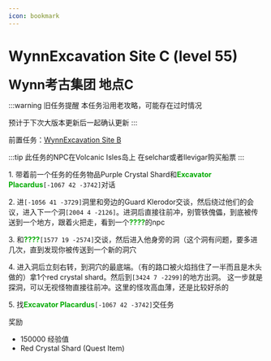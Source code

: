 ```yaml
---
icon: bookmark
---
```

# WynnExcavation Site C (level 55)
<span style="font-size: 25px;">**Wynn考古集团 地点C**</span>

:::warning 旧任务提醒
本任务沿用老攻略，可能存在过时情况

预计于下次大版本更新后一起确认更新
:::

前置任务：[WynnExcavation Site B](/quests/lvl41-50/level%2046%20-%20wynnexcavation%20site%20b.html)

:::tip
此任务的NPC在Volcanic Isles岛上 在selchar或者llevigar购买船票
:::

<span class="stage-index">1.</span> 带着前一个任务的任务物品Purple Crystal Shard和<font color=00AA00>**Excavator Placardus**</font>`[-1067 42 -3742]`对话

<span class="stage-index">2.</span> 进`[-1056 41 -3729]`洞里和旁边的Guard Klerodor交谈，然后绕过他们的会议，进入下一个洞`[2004 4 -2126]`。进洞后直接往前冲，别管铁傀儡，到底被传送到一个地方，跟着火把走，看到一个<font color=00AA00>**????**</font>的npc

<span class="stage-index">3.</span> 和<font color=00AA00>**????**</font>`[1577 19 -2574]`交谈，然后进入他身旁的洞（这个洞有问题，要多进几次，直到发现你被传送到一个新的洞穴

<span class="stage-index">4.</span> 进入洞后立刻右转，到洞穴的最底端。（有的路口被火焰挡住了一半而且是木头做的）拿1个red crystal shard。然后到`[3424 7 -2299]`的地方出洞。
这一步就是探洞，可以无视怪物直接往前冲。这里的怪攻高血薄，还是比较好杀的

<span class="stage-index">5.</span> 找<font color=00AA00>**Excavator Placardus**</font>`[-1067 42 -3742]`交任务

奖励
+ 150000 经验值
+ Red Crystal Shard (Quest Item)
